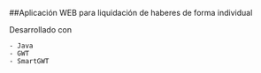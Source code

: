 ##Aplicación WEB para liquidación de haberes de forma individual

Desarrollado con

    - Java
    - GWT
    - SmartGWT